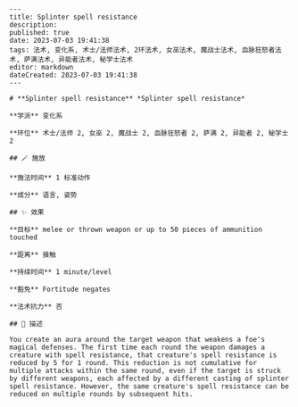 
    ---
    title: Splinter spell resistance
    description: 
    published: true
    date: 2023-07-03 19:41:38
    tags: 法术, 变化系, 术士/法师法术, 2环法术, 女巫法术, 魔战士法术, 血脉狂怒者法术, 萨满法术, 异能者法术, 秘学士法术
    editor: markdown
    dateCreated: 2023-07-03 19:41:38
    ---

    # **Splinter spell resistance** *Splinter spell resistance*

    **学派** 变化系 

    **环位** 术士/法师 2, 女巫 2, 魔战士 2, 血脉狂怒者 2, 萨满 2, 异能者 2, 秘学士 2

    ## 🪄 施放

    **施法时间** 1 标准动作

    **成分** 语言, 姿势

    ## ✨ 效果 

    **目标** melee or thrown weapon or up to 50 pieces of ammunition touched 

    **距离** 接触  

    **持续时间** 1 minute/level 

    **豁免** Fortitude negates

    **法术抗力** 否

    ## 📖 描述

    You create an aura around the target weapon that weakens a foe's magical defenses. The first time each round the weapon damages a creature with spell resistance, that creature's spell resistance is reduced by 5 for 1 round. This reduction is not cumulative for multiple attacks within the same round, even if the target is struck by different weapons, each affected by a different casting of splinter spell resistance. However, the same creature's spell resistance can be reduced on multiple rounds by subsequent hits.
    
